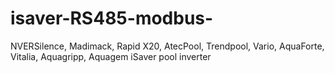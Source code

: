 # isaver-RS485-modbus-
NVERSilence, Madimack, Rapid X20, AtecPool, Trendpool, Vario, AquaForte, Vitalia, Aquagripp, Aquagem iSaver pool inverter



